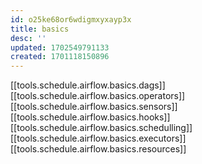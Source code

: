 ```yaml
---
id: o25ke68or6wdigmxyxayp3x
title: basics
desc: ''
updated: 1702549791133
created: 1701118150896
---
```



[[tools.schedule.airflow.basics.dags]]
    [[tools.schedule.airflow.basics.operators]]
    [[tools.schedule.airflow.basics.sensors]]
    [[tools.schedule.airflow.basics.hooks]]
[[tools.schedule.airflow.basics.schedulling]]
[[tools.schedule.airflow.basics.executors]]
    [[tools.schedule.airflow.basics.resources]]